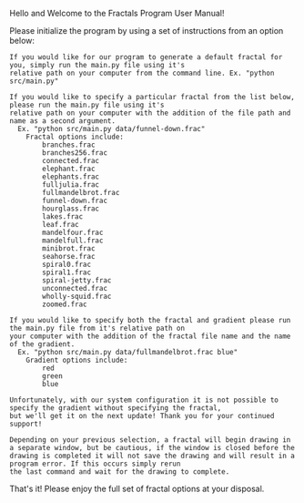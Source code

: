 Hello and Welcome to the Fractals Program User Manual!

Please initialize the program by using a set of instructions from an option below:
    
    If you would like for our program to generate a default fractal for you, simply run the main.py file using it's 
    relative path on your computer from the command line. Ex. "python src/main.py"
    
    If you would like to specify a particular fractal from the list below, please run the main.py file using it's 
    relative path on your computer with the addition of the file path and name as a second argument. 
      Ex. "python src/main.py data/funnel-down.frac"
        Fractal options include:
            branches.frac
            branches256.frac
            connected.frac
            elephant.frac
            elephants.frac
            fulljulia.frac
            fullmandelbrot.frac
            funnel-down.frac
            hourglass.frac
            lakes.frac
            leaf.frac
            mandelfour.frac
            mandelfull.frac
            minibrot.frac
            seahorse.frac
            spiral0.frac
            spiral1.frac
            spiral-jetty.frac
            unconnected.frac
            wholly-squid.frac
            zoomed.frac
    
    If you would like to specify both the fractal and gradient please run the main.py file from it's relative path on 
    your computer with the addition of the fractal file name and the name of the gradient.
      Ex. "python src/main.py data/fullmandelbrot.frac blue"
        Gradient options include:
            red
            green
            blue
            
    Unfortunately, with our system configuration it is not possible to specify the gradient without specifying the fractal,
    but we'll get it on the next update! Thank you for your continued support!
   
    Depending on your previous selection, a fractal will begin drawing in a separate window, but be cautious, if the window is closed before the
    drawing is completed it will not save the drawing and will result in a program error. If this occurs simply rerun
    the last command and wait for the drawing to complete.

That's it! Please enjoy the full set of fractal options at your disposal.
